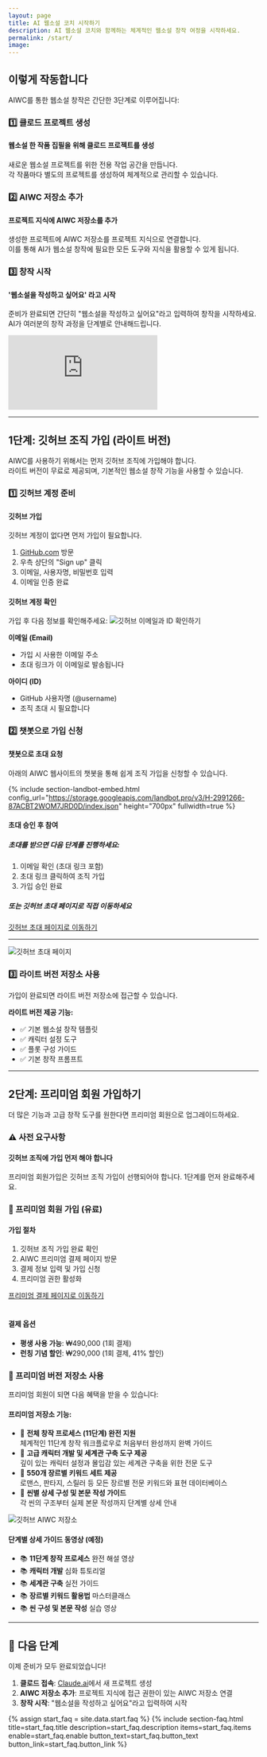 ```yaml
---
layout: page
title: AI 웹소설 코치 시작하기
description: AI 웹소설 코치와 함께하는 체계적인 웹소설 창작 여정을 시작하세요.
permalink: /start/
image: 
---
```


## 이렇게 작동합니다

AIWC를 통한 웹소설 창작은 간단한 3단계로 이루어집니다:

### 1️⃣ 클로드 프로젝트 생성
#### 웹소설 한 작품 집필을 위해 클로드 프로젝트를 생성

새로운 웹소설 프로젝트를 위한 전용 작업 공간을 만듭니다.  
각 작품마다 별도의 프로젝트를 생성하여 체계적으로 관리할 수 있습니다.

### 2️⃣ AIWC 저장소 추가
#### 프로젝트 지식에 AIWC 저장소를 추가

생성한 프로젝트에 AIWC 저장소를 프로젝트 지식으로 연결합니다.  
이를 통해 AI가 웹소설 창작에 필요한 모든 도구와 지식을 활용할 수 있게 됩니다.

### 3️⃣ 창작 시작
#### '웹소설을 작성하고 싶어요' 라고 시작

준비가 완료되면 간단히 "웹소설을 작성하고 싶어요"라고 입력하여 창작을 시작하세요.  
AI가 여러분의 창작 과정을 단계별로 안내해드립니다.

<p><iframe src="https://www.youtube.com/embed/MZG_Qs91xtQ" loading="lazy" frameborder="0" allowfullscreen></iframe></p>

<!-- <div class="" style="width: 100%; height: null; position: relative; padding-top: 56.25%"><iframe style="position: absolute; top: 0; left: 0; width: 100%; height: 100%" allowtransparency="true"   src="https://adilo.bigcommand.com/watch/6XwVi2g6 "  frameborder="0" allowfullscreen mozallowfullscreen webkitallowfullscreen oallowfullscreen msallowfullscreen scrolling="no"></iframe></div> -->

---

## 1단계: 깃허브 조직 가입 (라이트 버전)

AIWC를 사용하기 위해서는 먼저 깃허브 조직에 가입해야 합니다.  
라이트 버전이 무료로 제공되며, 기본적인 웹소설 창작 기능을 사용할 수 있습니다.

### 1️⃣ 깃허브 계정 준비

#### 깃허브 가입
깃허브 계정이 없다면 먼저 가입이 필요합니다.

1. [GitHub.com](https://github.com) 방문
2. 우측 상단의 "Sign up" 클릭
3. 이메일, 사용자명, 비밀번호 입력
4. 이메일 인증 완료

#### 깃허브 계정 확인
가입 후 다음 정보를 확인해주세요:
![깃허브 이메일과 ID 확인하기](/images/sites/github-id.jpg)

**이메일 (Email)**
- 가입 시 사용한 이메일 주소
- 초대 링크가 이 이메일로 발송됩니다

**아이디 (ID)**  
- GitHub 사용자명 (@username)
- 조직 초대 시 필요합니다


### 2️⃣ 챗봇으로 가입 신청

#### 챗봇으로 초대 요청
<span id="join-free">아래의 AIWC 웹사이트의 챗봇을 통해 쉽게 조직 가입을 신청할 수 있습니다.</span>

{% include section-landbot-embed.html 
   config_url="https://storage.googleapis.com/landbot.pro/v3/H-2991266-87ACBT2WOM7JRD0D/index.json"
   height="700px"
   fullwidth=true %}
<br>

#### 초대 승인 후 참여
##### 초대를 받으면 다음 단계를 진행하세요:
1. 이메일 확인 (초대 링크 포함)
2. 초대 링크 클릭하여 조직 가입
3. 가입 승인 완료

##### **또는 깃허브 초대 페이지**로 직접 이동하세요
<div class="section__button">
  <a href="https://github.com/orgs/AIWC-official/invitation" class="button button--primary" target="_blank" rel="noopener">깃허브 초대 페이지로 이동하기</a>
</div>

---

![깃허브 초대 페이지](/images/sites/github-invitation.jpg)


### 3️⃣ 라이트 버전 저장소 사용

가입이 완료되면 라이트 버전 저장소에 접근할 수 있습니다.

**라이트 버전 제공 기능:**
- ✅ 기본 웹소설 창작 템플릿
- ✅ 캐릭터 설정 도구
- ✅ 플롯 구성 가이드
- ✅ 기본 창작 프롬프트

---

## <span id="join-premium">2단계: 프리미엄 회원 가입하기</span>

더 많은 기능과 고급 창작 도구를 원한다면 프리미엄 회원으로 업그레이드하세요.

### ⚠️ 사전 요구사항
#### **깃허브 조직에 가입 먼저 해야 합니다**

프리미엄 회원가입은 깃허브 조직 가입이 선행되어야 합니다. 1단계를 먼저 완료해주세요.

### 💎 프리미엄 회원 가입 (유료)

#### 가입 절차
1. 깃허브 조직 가입 완료 확인
2. AIWC 프리미엄 결제 페이지 방문
3. 결제 정보 입력 및 가입 신청
4. 프리미엄 권한 활성화

<div class="section__button">
  <a href="/checkout/" class="button button--primary" target="_blank">프리미엄 결제 페이지로 이동하기</a>
</div><br>

#### 결제 옵션
- **평생 사용 가능**: ₩490,000 (1회 결제)
- **런칭 기념 할인**: ₩290,000 (1회 결제, 41% 할인)

### 👑 프리미엄 버전 저장소 사용

프리미엄 회원이 되면 다음 혜택을 받을 수 있습니다:

#### **프리미엄 저장소 기능:**
- 🚀 **전체 창작 프로세스 (11단계) 완전 지원**  
  체계적인 11단계 창작 워크플로우로 처음부터 완성까지 완벽 가이드
- 🚀 **고급 캐릭터 개발 및 세계관 구축 도구 제공**  
  깊이 있는 캐릭터 설정과 몰입감 있는 세계관 구축을 위한 전문 도구
- 🚀 **550개 장르별 키워드 세트 제공**  
  로맨스, 판타지, 스릴러 등 모든 장르별 전문 키워드와 표현 데이터베이스
- 🚀 **씬별 상세 구성 및 본문 작성 가이드**  
  각 씬의 구조부터 실제 본문 작성까지 단계별 상세 안내

![깃허브 AIWC 저장소](/images/sites/github-AIWC-repo.jpg)

#### **단계별 상세 가이드 동영상 (예정)**
- 📚 **11단계 창작 프로세스** 완전 해설 영상
- 📚 **캐릭터 개발** 심화 튜토리얼
- 📚 **세계관 구축** 실전 가이드
- 📚 **장르별 키워드 활용법** 마스터클래스
- 📚 **씬 구성 및 본문 작성** 실습 영상

<!-- *[이미지 플레이스홀더: 온라인 강좌 플랫폼 인터페이스]* -->

---

## 🎯 다음 단계

이제 준비가 모두 완료되었습니다! 

1. **클로드 접속**: [Claude.ai](https://claude.ai)에서 새 프로젝트 생성
2. **AIWC 저장소 추가**: 프로젝트 지식에 접근 권한이 있는 AIWC 저장소 연결
3. **창작 시작**: "웹소설을 작성하고 싶어요"라고 입력하여 시작

<!-- 시작 준비 FAQ (개인 창작 계획 버튼 포함) -->
{% assign start_faq = site.data.start.faq %}
{% include section-faq.html 
   title=start_faq.title
   description=start_faq.description
   items=start_faq.items
   enable=start_faq.enable
   button_text=start_faq.button_text
   button_link=start_faq.button_link %}

<!-- ---

## 💬 도움이 필요하신가요?

* **FAQ**: 자주 묻는 질문들을 확인해보세요  
* **커뮤니티**: 다른 창작자들과 소통하고 팁을 공유하세요  
* **고객지원**: support@aiwc.kr로 문의해주세요

[FAQ 보기] [커뮤니티 참여] [문의하기] -->